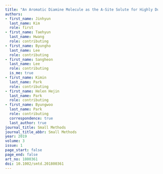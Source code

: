 ```yaml
---
title: "An Aromatic Diamine Molecule as the A-Site Solute for Highly Durable and Efficient Perovskite Solar Cells"
authors:
- first_name: Jinhyun
  last_name: Kim
  role: first
- first_name: Taehyun
  last_name: Hwang
  role: contributing
- first_name: Byungho
  last_name: Lee
  role: contributing
- first_name: Sangheon
  last_name: Lee
  role: contributing
  is_me: true
- first_name: Kimin
  last_name: Park
  role: contributing
- first_name: Helen Hejin
  last_name: Park
  role: contributing
- first_name: Byungwoo
  last_name: Park
  role: contributing
  correspondence: true
  last_author: true
journal_title: Small Methods
journal_title_abbr: Small Methods
year: 2019
volume: 3
issue: 1
page_start: false
page_end: false
art_no: 1800361
doi: 10.1002/smtd.201800361
---
```

